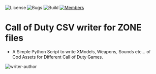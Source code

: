 ![License](https://img.shields.io/badge/license-BSD--3-orange) ![Bugs](https://img.shields.io/badge/bugs-0%20open-brightgreen) ![Build](https://img.shields.io/badge/Build-passing-brightgreen?logo=github) [![Members](https://img.shields.io/discord/750034898680807434?label=members&logo=discord&color=7289da)](https://discord.gg/CHZea8zvBG)


# Call of Duty CSV writer for ZONE files

- A Simple Python Script to write XModels, Weapons, Sounds etc... of Cod Assets for Different Call of Duty Games.

![writer-author](https://github.com/user-attachments/assets/efa1e7c4-a69c-40e3-b5ee-c29fd1bfc2c3)
